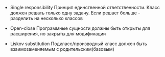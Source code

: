 - Single responsibility
Принцип единственной ответственности. Класс должен решать только одну задачу. Если решает больше - разделить на несколько классов

- Open-close
Программные сущности должны быть открыты для расширения, но закрыты для модификации

- Liskov substitution
Подкласс/производный класс должен быть взаимозаменяемым с родительским(базовым)
